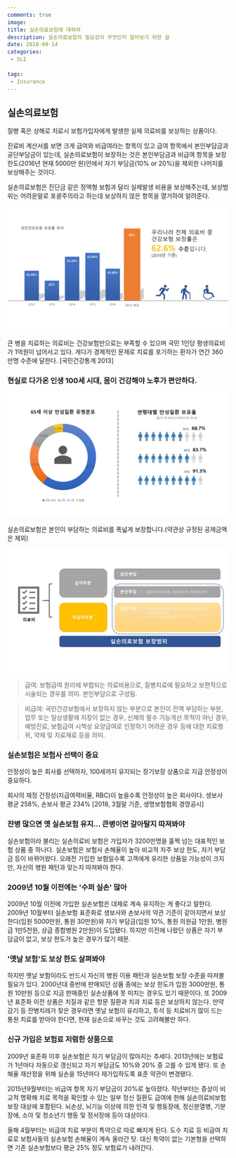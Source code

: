 ```yaml
---
comments: true
image:
title: 실손의료보험에 대하여
description: 실손의료보험의 필요성이 무엇인지 알아보기 위한 글
date: 2018-09-14
categories:
 - SLI

tags:
 - Insurance
---
```


## 실손의료보험

질병 혹은 상해로 치료시 보험가입자에게 발생한 실제 의료비를 보상하는 상품이다.

진료비 계산서를 보면 크게 급여와 비급여라는 항목이 있고 급여 항목에서 본인부담금과 공단부담금이 있는데, 실손의료보험이 보장하는 것은 본인부담금과 비급여 항목을 보장한도(2016년 현재 5000만 원)안에서 자기 부담금(10% or 20%)을 제외한 나머지를 보상해주는 것이다.

실손의료보험은 진단금 같은 정액형 보험과 달리 실제발생 비용을 보상해주는데, 보상범위는 어려운말로 포괄주의라고 하는데 보상하지 않은 항목을 열거하여 알려준다.

![](https://github.com/mikail0205/mikail0205.github.io/blob/master/assets/images/2018/SLI/rate.jpg?raw=true)

큰 병을 치료하는 의료비는 건강보험만으로는 부족할 수 있으며 국민 1인당 평생의료비가 1억원이 넘어서고 있다. 게다가 경제적인 문제로 치료를 포기하는 환자가 연간 360만명 수준에 달한다. [국민건강통계 2013]

### 현실로 다가온 인생 100세 시대, 몸이 건강해야 노후가 편안하다.

![](https://github.com/mikail0205/mikail0205.github.io/blob/master/assets/images/2018/SLI/variable.jpg?raw=true)

실손의료보험은 본인이 부담하는 의료비를 폭넓게 보장합니다.(약관상 규정된 공제금액은 제외)

![](https://github.com/mikail0205/mikail0205.github.io/blob/master/assets/images/2018/SLI/range.jpg?raw=true)

>급여: 보험급여 원리에 부합되는 의료비용으로, 질병치료에 필요하고 보편적으로 시술되는 경우를 의미. 본인부담으로 구성됨.

>비급여: 국민건강보험에서 보장하지 않는 부분으로 본인이 전액 부담하는 부분, 업무 또는 일상생활에 지장이 없는 경우, 신체의 필수 기능개선 목적이 아닌 경우, 예방진료, 보험급여 시책상 요양급여로 인정하기 어려운 경우 등에 대한 치료행위, 약제 및 치료재료 등을 의미.

### 실손보험은 보험사 선택이 중요
안정성이 높은 회사를 선택하자, 100세까지 유지되는 장기보장 상품으로 지급 안정성이 중요하다.

회사의 재정 건정성(지급여력비율, RBC)이 높을수록 안정성이 높은 회사이다. 생보사 평균 258%, 손보사 평균 234% [2018, 3월말 기준, 생명보험협회 경영공시]


### 잔병 많으면 옛 실손보험 유지... 큰병이면 갈아탈지 따져봐야
실손보험이라 불리는 실손의료비 보험은 가입자가 3200만명을 훌쩍 넘는 대표적인 보험 상품 중 하나다. 실손보험은 보험사 손해율이 높아 비교적 자주 보상 한도, 자기 부담금 등이 바뀌어왔다. 오래전 가입한 보험일수록 고객에게 유리한 상품일 가능성이 크지만, 자신의 병원 패턴과 맞는지 따져봐야 한다.

### 2009년 10월 이전에는 '수퍼 실손' 많아
2009년 10월 이전에 가입한 실손보험은 대체로 계속 유지하는 게 좋다고 말한다. 2009년 10월부터 실손보험 표준화로 생보사와 손보사의 약관 기준이 같아지면서 보상 한다(입원 5000만원, 통원 30만원)와 자기 부담금(입원 10%, 통원 의원급 1만원, 병원급 1만5천원, 상급 종합병원 2만원)이 도입됐다. 하지만 이전에 나왔던 상품은 자기 부담금이 없고, 보상 한도가 높은 경우가 많기 때문.

### '옛날 보험'도 보상 한도 살펴봐야
하지만 옛날 보험이라도 반드시 자신의 병원 이용 패턴과 실손보험 보장 수준을 따져볼 필요가 있다. 2000년대 중반에 판매되던 상품 중에는 보상 한도가 입원 3000만원, 통원 10만원 등으로 지금 판매중인 실손상품에 못 미치는 경우도 있기 때문이다. 또 2009년 표준화 이전 상품은 치질과 같은 항문 질환과 치과 치료 등은 보상하지 않는다. 만약 감기 등 잔병치레가 잦은 경우라면 옛날 보험이 유리하고, 투석 등 치료비가 많이 드는 통원 치료를 받아야 한다면, 현재 실손으로 바꾸는 것도 고려해볼만 하다.

### 신규 가입은 보험료 저렴한 상품으로
2009년 표준화 이후 실손보험은 자기 부담금이 많아지는 추세다. 2013년에는 보험료가 1년마다 자동으로 갱신되고 자기 부담금도 10%와 20% 중 고를 수 있게 됐다. 또 손해율 재산정을 위해 실손을 15년마다 재가입하도록 표준 약관이 변경됐다.

2015년9월부터는 비급여 항목 자기 부담금이 20%로 높아졌다. 작년부터는 증상이 비교적 명확해 치료 목적을 확인할 수 있는 일부 정신 질환도 급여에 한해 실손의료비보험 보장 대상에 포함된다. 뇌손상, 뇌기능 이상에 의한 인격 및 행동장애, 정신분열병, 기분장애, 소아 및 청소년기 행동 및 정서장애 등이 대상이다.

올해 4월부터는 비급여 치료 부분이 특약으로 따로 빠지게 된다. 도수 치료 등 비급여 치료로 보험사들의 실손보험 손해율이 계속 올라간 탓. 대신 특약이 없는 기본형을 선택하면 기존 실손보험보다 평균 25% 정도 보험료가 내려간다.
